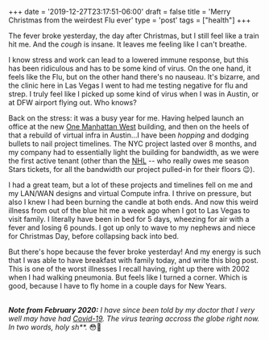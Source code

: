 +++
date = '2019-12-27T23:17:51-06:00'
draft = false
title = 'Merry Christmas from the weirdest Flu ever'
type = 'post'
tags = ["health"]
+++

The fever broke yesterday, the day after Christmas, but I still feel like a train hit me. And the <i>cough</i> is insane.  It leaves me feeling like I can't breathe. <br />

I know stress and work can lead to a lowered immune response, but this has been ridiculous and has to be some kind of virus.  On the one hand, it feels like the Flu, but on the other hand there's no nauseau.  It's bizarre, and the clinic here in Las Vegas I went to had me testing negative for flu and strep.  I truly feel like I picked up some kind of virus when I was in Austin, or at DFW airport flying out.  Who knows? <br />

Back on the stress: it was a busy year for me.  Having helped launch an office at the new <a href="https://en.wikipedia.org/wiki/One_Manhattan_West">One Manhattan West</a> building, and then on the heels of that a rebuild of virtual infra in Austin...I have been <i>hopping</i> and dodging bullets to nail project timelines.  The NYC project lasted over 8 months, and my company had to essentially light the building for bandwidth, as we were the first active tenant (other than the <a href="https://www.nhl.com">NHL</a> -- who really owes me season Stars tickets, for all the bandwidth our project pulled-in for their floors 😉). <br />

I had a great team, but a lot of these projects and timelines fell on me and my LAN/WAN designs and virtual Compute infra.  I thrive on pressure, but also I knew I had been burning the candle at both ends.  And now this weird illness from out of the blue hit me a week ago when I got to Las Vegas to visit family.   I literally have been in bed for 5 days, wheezing for air with a fever and losing 6 pounds.  I got up only to wave to my nephews and niece for Christmas Day, before collapsing back into bed.<br />

But there's hope because the fever broke yesterday! And my energy is such that I was able to have breakfast with family today, and write this blog post. This is one of the worst illnesses I recall having, right up there with 2002 when I had walking pneumonia.  But feels like I turned a corner.  Which is good, because I have to fly home in a couple days for New Years. <br /> <br />

<i><b>Note from February 2020:</b> I have since been told by my doctor that I very well may have had <a href="https://en.wikipedia.org/wiki/COVID-19">Covid-19</a>. The virus tearing accross the globe right now. In two words, holy sh**.</i> 😳😬 